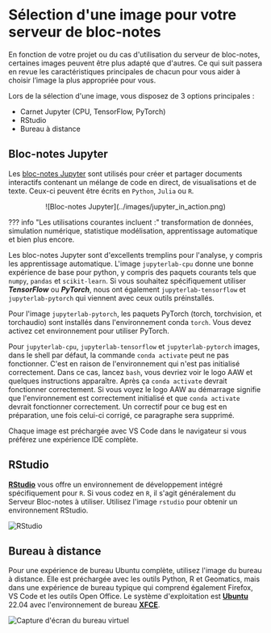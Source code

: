 # Sélection d'une image pour votre serveur de bloc-notes

En fonction de votre projet ou du cas d'utilisation du serveur de bloc-notes, certaines images peuvent être plus adapté que d'autres. Ce qui suit passera en revue les caractéristiques principales de chacun pour vous aider à choisir l’image la plus appropriée pour vous.

Lors de la sélection d'une image, vous disposez de 3 options principales :

- Carnet Jupyter (CPU, TensorFlow, PyTorch)
- RStudio
- Bureau à distance

## Bloc-notes Jupyter

Les [bloc-notes Jupyter](https://jupyter.org/) sont utilisés pour créer et partager documents interactifs contenant un mélange de code en direct, de visualisations et de texte. Ceux-ci peuvent être écrits en `Python`, `Julia` ou `R`.

<center>
![Bloc-notes Jupyter](../images/jupyter_in_action.png)
</center>

<!-- plus joli-ignorer -->
??? info "Les utilisations courantes incluent :"
     transformation de données, simulation numérique, statistique
     modélisation, apprentissage automatique et bien plus encore.

Les bloc-notes Jupyter sont d'excellents tremplins pour l'analyse, y compris les apprentissage automatique. L'image `jupyterlab-cpu` donne une bonne expérience de base pour python, y compris des paquets courants tels que `numpy`, `pandas` et `scikit-learn`. Si vous souhaitez spécifiquement utiliser **_TensorFlow_** ou **_PyTorch_**, nous ont également `jupyterlab-tensorflow` et `jupyterlab-pytorch` qui viennent avec ceux outils préinstallés.

Pour l'image `jupyterlab-pytorch`, les paquets PyTorch (torch, torchvision, et torchaudio) sont installés dans l'environnement conda `torch`. Vous devez activez cet environnement pour utiliser PyTorch.

Pour `jupyterlab-cpu`, `jupyterlab-tensorflow` et `jupyterlab-pytorch` images, dans le shell par défaut, la commande `conda activate` peut ne pas fonctionner. C'est en raison de l'environnement qui n'est pas initialisé correctement. Dans ce cas, lancez `bash`, vous devriez voir le logo AAW et quelques instructions apparaître. Après ça `conda activate` devrait fonctionner correctement. Si vous voyez le logo AAW au démarrage signifie que l'environnement est correctement initialisé et que `conda activate` devrait fonctionner correctement. Un correctif pour ce bug est en préparation, une fois celui-ci corrigé, ce paragraphe sera supprimé.

Chaque image est préchargée avec VS Code dans le navigateur si vous préférez une expérience IDE complète.

## RStudio

**[RStudio](../RStudio/)** vous offre un environnement de développement intégré spécifiquement pour `R`. Si vous codez en `R`, il s'agit généralement du Serveur Bloc-notes à utiliser. Utilisez l'image `rstudio` pour obtenir un environnement RStudio.

![RStudio](../images/rstudio_visual.png)

## Bureau à distance

Pour une expérience de bureau Ubuntu complète, utilisez l'image du bureau à distance. Elle est préchargée avec les outils Python, R et Geomatics, mais dans une expérience de bureau typique qui comprend également Firefox, VS Code et les outils Open Office. Le système d'exploitation est **[Ubuntu](https://ubuntu.com/about)** 22.04 avec l'environnement de bureau **[XFCE](https://www.xfce.org/about)**.

![Capture d'écran du bureau virtuel](../images/rd_desktop.png)
